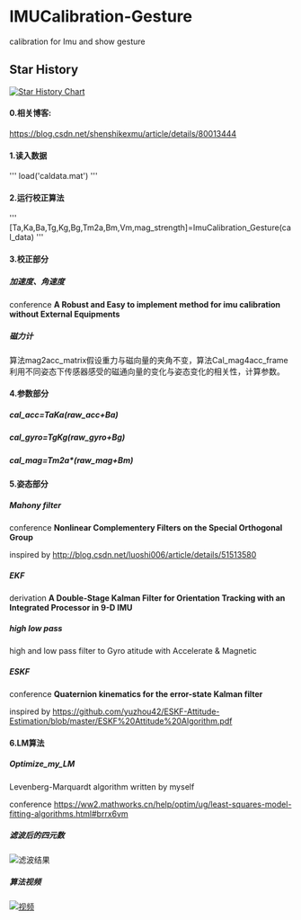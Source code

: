 # IMUCalibration-Gesture
calibration for Imu and show gesture

## Star History

[![Star History Chart](https://api.star-history.com/svg?repos=shenshikexmu/IMUCalibration-Gesture&type=Date)](https://star-history.com/#shenshikexmu/IMUCalibration-Gesture&Date)


#### 0.相关博客:

https://blog.csdn.net/shenshikexmu/article/details/80013444

#### 1.读入数据
'''
load('caldata.mat')
'''

#### 2.运行校正算法
'''
[Ta,Ka,Ba,Tg,Kg,Bg,Tm2a,Bm,Vm,mag_strength]=ImuCalibration_Gesture(cal_data)
'''

#### 3.校正部分

##### 加速度、角速度
   conference  **A Robust and Easy to implement method for imu calibration without External Equipments**
##### 磁力计
   算法mag2acc_matrix假设重力与磁向量的夹角不变，算法Cal_mag4acc_frame利用不同姿态下传感器感受的磁通向量的变化与姿态变化的相关性，计算参数。

#### 4.参数部分

#####  cal_acc=Ta*Ka*(raw_acc+Ba)
#####  cal_gyro=Tg*Kg*(raw_gyro+Bg)
#####  cal_mag=Tm2a*(raw_mag+Bm)
   
#### 5.姿态部分

 #####  Mahony filter
   conference **Nonlinear Complementery Filters on the Special Orthogonal Group**
   
   inspired by    http://blog.csdn.net/luoshi006/article/details/51513580
 #####  EKF
   derivation **A Double-Stage Kalman Filter for Orientation Tracking with an Integrated Processor in 9-D IMU**
 #####  high low pass
   high and low pass filter to Gyro atitude with Accelerate & Magnetic
 #####  ESKF
   conference **Quaternion kinematics for the error-state Kalman filter**
   
   inspired by https://github.com/yuzhou42/ESKF-Attitude-Estimation/blob/master/ESKF%20Attitude%20Algorithm.pdf
   
   
 #### 6.LM算法

 #####  Optimize_my_LM
   Levenberg-Marquardt algorithm written by myself 
   
   conference   https://ww2.mathworks.cn/help/optim/ug/least-squares-model-fitting-algorithms.html#brrx6vm
   
  

 ##### 滤波后的四元数
 
![滤波结果](https://img-blog.csdn.net/20180606120722833?watermark/2/text/aHR0cHM6Ly9ibG9nLmNzZG4ubmV0L3NoZW5zaGlrZXhtdQ==/font/5a6L5L2T/fontsize/400/fill/I0JBQkFCMA==/dissolve/10)
##### 算法视频
[![视频]( https://i1.hdslb.com/bfs/archive/9d5e7893c77612498a023d58005a2ee6b03560ee.jpg)](https://www.bilibili.com/video/av78142069/)

